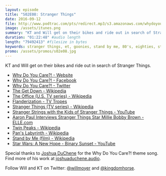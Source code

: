 ```yaml
---
layout: episode
title: "S02E08: Stranger Things"
date: 2016-09-12
file: http://www.podtrac.com/pts/redirect.mp3/s3.amazonaws.com/whydoyoucare.fm/Why+Do+You+Care+-+S02E08.mp3
image: /assets/itunes.png
summary: "KT and Will get on their bikes and ride out in search of Stranger Things."
duration: "01:22:48" #audio length
length: "79492413" #filesize in bytes
keywords: stranger things, et, goonies, stand by me, 80's, eighties, stephen king, stephen spielberg, the office
promo: /assets/promos/s02e08.jpg
---
```


KT and Will get on their bikes and ride out in search of Stranger Things.

<ul>
  <li><a href="http://whydoyoucare.fm/">Why Do You Care?! - Website</a></li>
  <li><a href="https://www.facebook.com/whydoyoucarefm">Why Do You Care?! - Facebook</a></li>
  <li><a href="https://twitter.com/whydoyoucarefm">Why Do You Care?! - Twitter</a></li>
  <li><a href="https://en.wikipedia.org/wiki/The_Get_Down">The Get Down - Wikipedia</a></li>
  <li><a href="https://en.wikipedia.org/wiki/The_Office_(U.S._TV_series)">The Office (U.S. TV series) - Wikipedia</a></li>
  <li><a href="http://tvtropes.org/pmwiki/pmwiki.php/Main/Flanderization">Flanderization - TV Tropes</a></li>
  <li><a href="https://en.wikipedia.org/wiki/Stranger_Things_(TV_series)">Stranger Things (TV series) - Wikipedia</a></li>
  <li><a href="https://www.youtube.com/watch?v=fbqiN9hHyJo">Stranger Strings with the Kids of Stranger Things - YouTube</a></li>
  <li><a href="http://www.elle.com/culture/q-and-a/a38539/aaron-paul-interviews-millie-bobby-brown/">Aaron Paul Interviews Stranger Things Star Millie Bobby Brown - ELLE.com</a></li>
  <li><a href="https://en.wikipedia.org/wiki/Twin_Peaks">Twin Peaks - Wikipedia</a></li>
  <li><a href="https://en.wikipedia.org/wiki/Pan%27s_Labyrinth">Pan's Labyrinth - Wikipedia</a></li>
  <li><a href="https://en.wikipedia.org/wiki/Stand_by_Me_(film)">Stand by Me (film) - Wikipedia</a></li>
  <li><a href="https://www.youtube.com/watch?v=1gpXMGit4P8">Star Wars: A New Hope - Binary Sunset - YouTube</a></li>
</ul>

Special thanks to [Joshua DuChene](http://joshuaduchene.audio) for the Why Do You Care?! theme song. Find more of his work at [joshuaduchene.audio](http://joshuaduchene.audio).

Follow Will and KT on Twitter: [@willmoyer](https://twitter.com/willmoyer) and [@kingdomhorse](https://twitter.com/kingdomhorse).